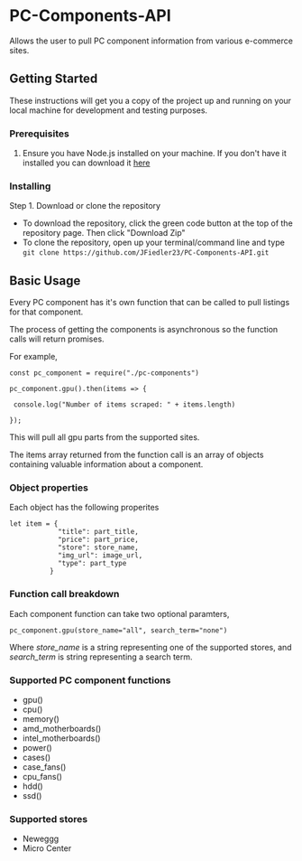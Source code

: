 # PC-Components-API

 Allows the user to pull PC component information from various e-commerce sites.
 
## Getting Started

These instructions will get you a copy of the project up and running on your local machine for development and testing purposes.

### Prerequisites

1. Ensure you have Node.js installed on your machine. If you don't have it installed you can download it [here](https://nodejs.org/en/)

### Installing

Step 1. Download or clone the repository

 - To download the repository, click the green code button at the top of the repository page. Then click "Download Zip"
 - To clone the repository, open up your terminal/command line and type `git clone https://github.com/JFiedler23/PC-Components-API.git`
 

## Basic Usage

Every PC component has it's own function that can be called to pull listings for that component.

The process of getting the components is asynchronous so the function calls will return promises.

For example,

```
const pc_component = require("./pc-components")
  
pc_component.gpu().then(items => { 

 console.log("Number of items scraped: " + items.length)

});
```
This will pull all gpu parts from the supported sites.

The items array returned from the function call is an array of objects containing valuable information about a component.

### Object properties

Each object has the following properites

```
let item = {
            "title": part_title,
            "price": part_price,
            "store": store_name,
            "img_url": image_url,
            "type": part_type
          }
```
### Function call breakdown

Each component function can take two optional paramters,

```
pc_component.gpu(store_name="all", search_term="none")
```

Where *store_name* is a string representing one of the supported stores, and *search_term* is string representing a search term.

### Supported PC component functions

- gpu()
- cpu()
- memory()
- amd_motherboards()
- intel_motherboards()
- power()
- cases()
- case_fans()
- cpu_fans()
- hdd()
- ssd()

### Supported stores

- Neweggg
- Micro Center

